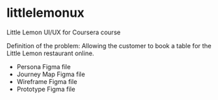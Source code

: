 # littlelemonux
Little Lemon UI/UX for Coursera course

Definition of the problem:
Allowing the customer to book a table for the Little Lemon restaurant online. 

* Persona Figma file
* Journey Map Figma file
* Wireframe Figma file
* Prototype Figma file
  
